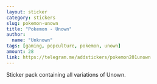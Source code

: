 ```yaml
---
layout: sticker
category: stickers
slug: pokemon-unown
title: "Pokemon - Unown"
author:
  name: "Unknown"
tags: [gaming, popculture, pokemon, unown]
amount: 28
link: https://telegram.me/addstickers/pokemon201unown
---
```


Sticker pack containing all variations of Unown.
